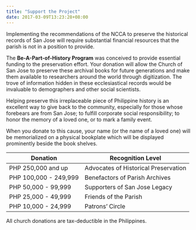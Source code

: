 ```yaml
---
title: "Support the Project"
date: 2017-03-09T13:23:28+08:00
---
```


Implementing the recommendations of the NCCA to preserve the historical records of San Jose will require substantial financial resources that the parish is not in a position to provide.
 
The **Be-A-Part-of-History Program** was conceived to provide essential funding to the preservation effort. Your donation will allow the Church of San Jose to preserve these archival books for future generations and make them available to researchers around the world through digitization. The trove of information hidden in these ecclesiastical records would be invaluable to demographers and other social scientists.
 
Helping preserve this irreplaceable piece of Philippine history is an excellent way to give back to the community, especially for those whose forebears are from San Jose; to fulfill corporate social responsibility; to honor the memory of a loved one, or to mark a family event.

When you donate to this cause, your name (or the name of a loved one) will be memorialized on a physical bookplate which will be displayed prominently beside the book shelves.
 
| Donation              | Recognition Level                    |
|-----------------------|--------------------------------------|
| PHP 250,000 and up    | Advocates of Historical Preservation |
| PHP 100,000 - 249,999 | Benefactors of Parish Archives       |
| PHP 50,000 - 99,999   | Supporters of San Jose Legacy        |
| PHP 25,000 - 49,999   | Friends of the Parish                |
| PHP 10,000 - 24,999   | Patrons’ Circle                      |
 
All church donations are tax-deductible in the Philippines.
